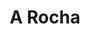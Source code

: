 ---
layout: link
link_url: https://ecochurch.arocha.org.uk/resources/buildings/
title: A Rocha
source: A Rocha
card: 
petal: Energy Efficiency Improvements
task: 
---